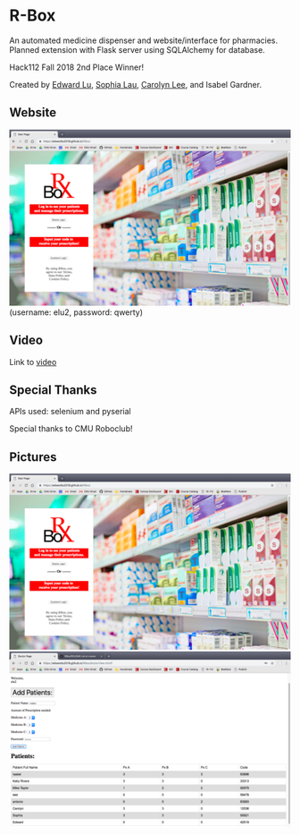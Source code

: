 # R-Box
An automated medicine dispenser and website/interface for pharmacies. Planned extension with Flask server using SQLAlchemy for database.

Hack112 Fall 2018 2nd Place Winner!

Created by [Edward Lu](https://github.com/EdwardLu2018), [Sophia Lau](https://github.com/slau2022), [Carolyn Lee](https://github.com/carolyn1ee), and Isabel Gardner.

## Website
[![front page](https://github.com/EdwardLu2018/RBox/blob/master/images/frontPage.png)](https://edwardlu2018.github.io/RBox/)
(username: elu2, password: qwerty)

## Video
Link to [video](https://youtu.be/DiswJqN0c2s)

## Special Thanks
APIs used: selenium and pyserial

Special thanks to CMU Roboclub!

## Pictures
![front page](https://github.com/EdwardLu2018/RBox/blob/master/images/frontPage.png)
![table](https://github.com/EdwardLu2018/RBox/blob/master/images/tablePage.png)
